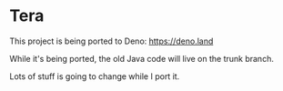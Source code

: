 # Tera
This project is being ported to Deno: https://deno.land

While it's being ported, the old Java code will live on the trunk branch.

Lots of stuff is going to change while I port it.

